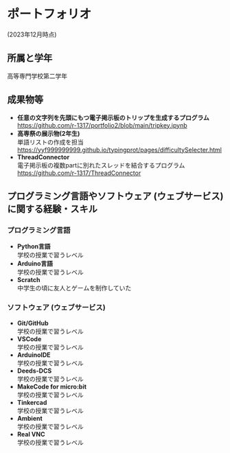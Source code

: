 <!DOCTYPE html>
<html>

<head>
  <meta charset="utf-8">
  <meta name="viewport" content="width=device-width, initial-scale=1.0">
  <title>portfolio</title>
  <link rel="stylesheet" href="https://stackedit.io/style.css" />
</head>

<body class="stackedit">
  <div class="stackedit__html"><h1 id="ポートフォリオ">ポートフォリオ</h1>
<p>(2023年12月時点)</p>
<h2 id="所属と学年">所属と学年</h2>
<p>高等専門学校第二学年</p>
<h2 id="成果物等">成果物等</h2>
<ul>
<li><strong>任意の文字列を先頭にもつ電子掲示板のトリップを生成するプログラム</strong><br>
<a href="https://github.com/r-1317/portfolio2/blob/main/tripkey.ipynb">https://github.com/r-1317/portfolio2/blob/main/tripkey.ipynb</a></li>
<li><strong>高専祭の展示物(2年生)</strong><br>
単語リストの作成を担当<br>
<a href="https://yyf999999999.github.io/typingprot/pages/difficultySelecter.html">https://yyf999999999.github.io/typingprot/pages/difficultySelecter.html</a></li>
<li><strong>ThreadConnector</strong><br>
電子掲示板の複数partに別れたスレッドを結合するプログラム<br>
<a href="https://github.com/r-1317/ThreadConnector">https://github.com/r-1317/ThreadConnector</a></li>
</ul>
<h2 id="プログラミング言語やソフトウェア-ウェブサービス-に関する経験・スキル">プログラミング言語やソフトウェア (ウェブサービス) に関する経験・スキル</h2>
<h3 id="プログラミング言語">プログラミング言語</h3>
<ul>
<li><strong>Python言語</strong><br>
学校の授業で習うレベル</li>
<li><strong>Arduino言語</strong><br>
学校の授業で習うレベル</li>
<li><strong>Scratch</strong><br>
中学生の頃に友人とゲームを制作していた</li>
</ul>
<h3 id="ソフトウェア-ウェブサービス">ソフトウェア (ウェブサービス)</h3>
<ul>
<li><strong>Git/GitHub</strong><br>
学校の授業で習うレベル</li>
<li><strong>VSCode</strong><br>
学校の授業で習うレベル</li>
<li><strong>ArduinoIDE</strong><br>
学校の授業で習うレベル</li>
<li><strong>Deeds-DCS</strong><br>
学校の授業で習うレベル</li>
<li><strong>MakeCode for micro:bit</strong><br>
学校の授業で習うレベル</li>
<li><strong>Tinkercad</strong><br>
学校の授業で習うレベル</li>
<li><strong>Ambient</strong><br>
学校の授業で習うレベル</li>
<li><strong>Real VNC</strong><br>
学校の授業で習うレベル</li>
</ul>
</div>
</body>

</html>
